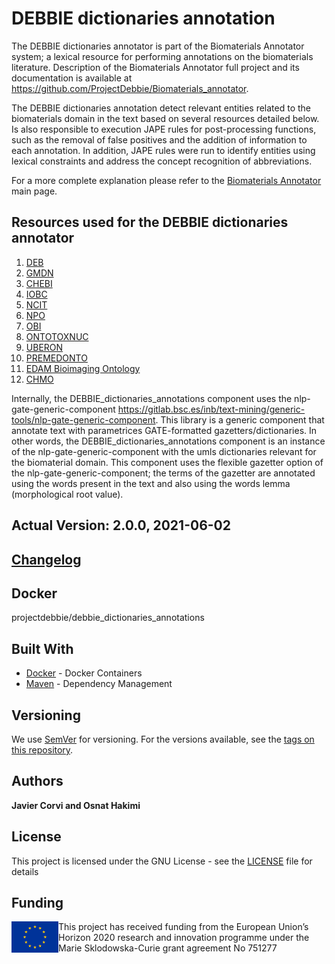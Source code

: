 # DEBBIE dictionaries annotation

The DEBBIE dictionaries annotator is part of the Biomaterials Annotator system; a lexical resource for performing annotations on the biomaterials literature. Description of the Biomaterials Annotator full project and its documentation is available at https://github.com/ProjectDebbie/Biomaterials_annotator.

The DEBBIE dictionaries annotation detect relevant entities related to the biomaterials domain in the text based on several resources detailed below. Is also responsible to execution JAPE rules for post-processing functions, such as the removal of false positives and the addition of information to each annotation. In addition, JAPE rules were run to identify entities using lexical constraints and address the concept recognition of abbreviations.

For a more complete explanation please refer to the [Biomaterials Annotator](https://github.com/ProjectDebbie/Biomaterials_annotator) main page. 

## Resources used for the DEBBIE dictionaries annotator 

1. [DEB](https://bioportal.bioontology.org/ontologies/DEB)
2. [GMDN](https://www.gmdnagency.org/)
3. [CHEBI](https://bioportal.bioontology.org/ontologies/CHEBI)
4. [IOBC](https://bioportal.bioontology.org/ontologies/IOBC)
5. [NCIT](https://bioportal.bioontology.org/ontologies/NCIT)
6. [NPO](https://bioportal.bioontology.org/ontologies/NPO)
7. [OBI](https://bioportal.bioontology.org/ontologies/OBI)
8. [ONTOTOXNUC](https://bioportal.bioontology.org/ontologies/ONTOTOXNUC)
9. [UBERON](https://bioportal.bioontology.org/ontologies/UBERON)
10. [PREMEDONTO](https://bioportal.bioontology.org/ontologies/PREMEDONTO)
11. [EDAM Bioimaging Ontology](https://bioportal.bioontology.org/ontologies/EDAM-BIOIMAGING)
12. [CHMO](https://bioportal.bioontology.org/ontologies/CHMO)
 

Internally, the DEBBIE_dictionaries_annotations component uses the nlp-gate-generic-component https://gitlab.bsc.es/inb/text-mining/generic-tools/nlp-gate-generic-component. This library is a generic component that annotate text with parametrices GATE-formatted gazetters/dictionaries. In other words, the DEBBIE_dictionaries_annotations component is an instance of the nlp-gate-generic-component with the umls dictionaries relevant for the biomaterial domain. This component uses the flexible gazetter option of the nlp-gate-generic-component; the terms of the gazetter are annotated using the words present in the text and also using the words lemma (morphological root value).

## Actual Version: 2.0.0, 2021-06-02
## [Changelog](https://github.com/ProjectDebbie/DEBBIE_dictionaries_annotations/blob/main/CHANGELOG) 

## Docker

projectdebbie/debbie_dictionaries_annotations

## Built With

* [Docker](https://www.docker.com/) - Docker Containers
* [Maven](https://maven.apache.org/) - Dependency Management

## Versioning

We use [SemVer](http://semver.org/) for versioning. For the versions available, see the [tags on this repository](https://github.com/ProjectDebbie/DEBBIE_dictionaries_annotations/tags). 

## Authors

**Javier Corvi and Osnat Hakimi** 

## License

This project is licensed under the GNU License - see the [LICENSE](LICENSE) file for details

## Funding
<img align="left" width="75" height="50" src="eu_emblem.png"> This project has received funding from the European Union’s Horizon 2020 research and innovation programme under the Marie Sklodowska-Curie grant agreement No 751277
		
		
